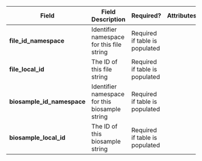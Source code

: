 

Field | Field Description | Required? |  Attributes | Extra Info 
------|-------------------|-----------|-------------|------------
**file_id_namespace** |Identifier namespace for this file string | Required if table is populated
**file_local_id**|The ID of this file string| Required if table is populated
**biosample_id_namespace** |Identifier namespace for this biosample string| Required if table is populated
**biosample_local_id** | The ID of this biosample string| Required if table is populated